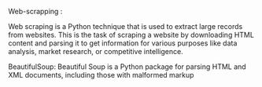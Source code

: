 Web-scrapping : 

Web scraping is a Python technique that is used to extract large records from websites. This is the task of scraping a website by downloading HTML content and parsing it to get information for various purposes like data analysis, market research, or competitive intelligence.

BeautifulSoup:
Beautiful Soup is a Python package for parsing HTML and XML documents, including those with malformed markup
